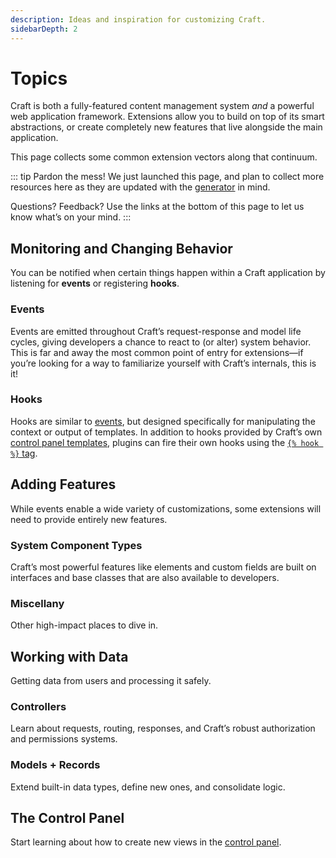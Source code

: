 ```yaml
---
description: Ideas and inspiration for customizing Craft.
sidebarDepth: 2
---
```


# Topics

Craft is both a fully-featured content management system _and_ a powerful web application framework. Extensions allow you to build on top of its smart abstractions, or create completely new features that live alongside the main application.

This page collects some common extension vectors along that continuum.

::: tip
Pardon the mess! We just launched this page, and plan to collect more resources here as they are updated with the [generator](generator.md) in mind.

Questions? Feedback? Use the links at the bottom of this page to let us know what’s on your mind.
:::

## Monitoring and Changing Behavior

You can be notified when certain things happen within a Craft application by listening for **events** or registering **hooks**.

### Events

Events are emitted throughout Craft’s request-response and model life cycles, giving developers a chance to react to (or alter) system behavior. This is far and away the most common point of entry for extensions—if you’re looking for a way to familiarize yourself with Craft’s internals, this is it!

<See path="events.md" />

### Hooks

Hooks are similar to [events](#events), but designed specifically for manipulating the context or output of templates. In addition to hooks provided by Craft’s own [control panel templates](template-hooks.md#control-panel-template-hooks), plugins can fire their own hooks using the [`{% hook %}` tag](../dev/tags.twig#hook).

<See path="template-hooks.md" />

## Adding Features

While events enable a wide variety of customizations, some extensions will need to provide entirely new features.

### System Component Types

Craft’s most powerful features like elements and custom fields are built on interfaces and base classes that are also available to developers.

<See path="element-types.md" />
<See path="field-types.md" />
<See path="filesystem-types.md" />
<See path="widget-types.md" />

### Miscellany

Other high-impact places to dive in.

<See path="utilities.md" />

## Working with Data

Getting data from users and processing it safely.

### Controllers

Learn about requests, routing, responses, and Craft’s robust authorization and permissions systems.

<See path="controllers.md" />
<See path="user-permissions.md" />

### Models + Records

Extend built-in data types, define new ones, and consolidate logic.

<See path="behaviors.md" />
<See path="services.md" />
<See path="soft-deletes.md" />

## The Control Panel

Start learning about how to create new views in the [control panel](../control-panel.md).

<See path="cp-section.md" />
